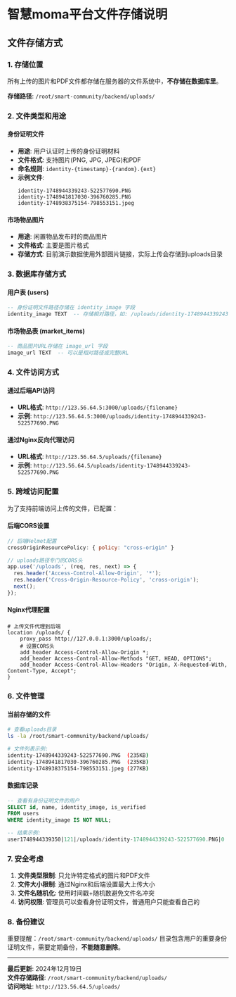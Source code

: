# 智慧moma平台文件存储说明

## 文件存储方式

### 1. 存储位置
所有上传的图片和PDF文件都存储在服务器的文件系统中，**不存储在数据库里**。

**存储路径**: `/root/smart-community/backend/uploads/`

### 2. 文件类型和用途

#### 身份证明文件
- **用途**: 用户认证时上传的身份证明材料
- **文件格式**: 支持图片(PNG, JPG, JPEG)和PDF
- **命名规则**: `identity-{timestamp}-{random}.{ext}`
- **示例文件**:
  ```
  identity-1748944339243-522577690.PNG
  identity-1748941817030-396760285.PNG
  identity-1748938375154-798553151.jpeg
  ```

#### 市场物品图片
- **用途**: 闲置物品发布时的商品图片
- **文件格式**: 主要是图片格式
- **存储方式**: 目前演示数据使用外部图片链接，实际上传会存储到uploads目录

### 3. 数据库存储方式

#### 用户表 (users)
```sql
-- 身份证明文件路径存储在 identity_image 字段
identity_image TEXT  -- 存储相对路径，如: /uploads/identity-1748944339243-522577690.PNG
```

#### 市场物品表 (market_items)
```sql
-- 商品图片URL存储在 image_url 字段
image_url TEXT  -- 可以是相对路径或完整URL
```

### 4. 文件访问方式

#### 通过后端API访问
- **URL格式**: `http://123.56.64.5:3000/uploads/{filename}`
- **示例**: `http://123.56.64.5:3000/uploads/identity-1748944339243-522577690.PNG`

#### 通过Nginx反向代理访问
- **URL格式**: `http://123.56.64.5/uploads/{filename}`
- **示例**: `http://123.56.64.5/uploads/identity-1748944339243-522577690.PNG`

### 5. 跨域访问配置

为了支持前端访问上传的文件，已配置：

#### 后端CORS设置
```javascript
// 后端Helmet配置
crossOriginResourcePolicy: { policy: "cross-origin" }

// uploads路径专门的CORS头
app.use('/uploads', (req, res, next) => {
  res.header('Access-Control-Allow-Origin', '*');
  res.header('Cross-Origin-Resource-Policy', 'cross-origin');
  next();
});
```

#### Nginx代理配置
```nginx
# 上传文件代理到后端
location /uploads/ {
    proxy_pass http://127.0.0.1:3000/uploads/;
    # 设置CORS头
    add_header Access-Control-Allow-Origin *;
    add_header Access-Control-Allow-Methods "GET, HEAD, OPTIONS";
    add_header Access-Control-Allow-Headers "Origin, X-Requested-With, Content-Type, Accept";
}
```

### 6. 文件管理

#### 当前存储的文件
```bash
# 查看uploads目录
ls -la /root/smart-community/backend/uploads/

# 文件列表示例:
identity-1748944339243-522577690.PNG  (235KB)
identity-1748941817030-396760285.PNG  (235KB)
identity-1748938375154-798553151.jpeg (277KB)
```

#### 数据库记录
```sql
-- 查看有身份证明文件的用户
SELECT id, name, identity_image, is_verified 
FROM users 
WHERE identity_image IS NOT NULL;

-- 结果示例:
user1748944339350|121|/uploads/identity-1748944339243-522577690.PNG|0
```

### 7. 安全考虑

1. **文件类型限制**: 只允许特定格式的图片和PDF文件
2. **文件大小限制**: 通过Nginx和后端设置最大上传大小
3. **文件名随机化**: 使用时间戳+随机数避免文件名冲突
4. **访问权限**: 管理员可以查看身份证明文件，普通用户只能查看自己的

### 8. 备份建议

重要提醒：`/root/smart-community/backend/uploads/` 目录包含用户的重要身份证明文件，需要定期备份，**不能随意删除**。

---

**最后更新**: 2024年12月19日  
**文件存储路径**: `/root/smart-community/backend/uploads/`  
**访问地址**: `http://123.56.64.5/uploads/` 